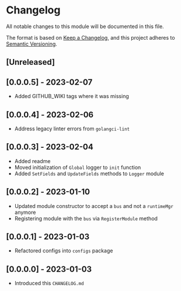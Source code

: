 # Changelog

All notable changes to this module will be documented in this file.

The format is based on [Keep a Changelog](https://keepachangelog.com/en/1.0.0/),
and this project adheres to [Semantic Versioning](https://semver.org/spec/v2.0.0.html).

## [Unreleased]

## [0.0.0.5] - 2023-02-07

- Added GITHUB_WIKI tags where it was missing

## [0.0.0.4] - 2023-02-06

- Address legacy linter errors from `golangci-lint`

## [0.0.0.3] - 2023-02-04

- Added readme
- Moved initialization of `Global` logger to `init` function
- Added `SetFields` and `UpdateFields` methods to `Logger` module

## [0.0.0.2] - 2023-01-10

- Updated module constructor to accept a `bus` and not a `runtimeMgr` anymore
- Registering module with the `bus` via `RegisterModule` method

## [0.0.0.1] - 2023-01-03

- Refactored configs into `configs` package

## [0.0.0.0] - 2023-01-03

- Introduced this `CHANGELOG.md`

<!-- GITHUB_WIKI: changelog/logger -->
